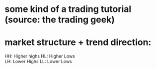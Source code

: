 # some kind of a trading tutorial (source: the trading geek)

# market structure + trend direction:

HH: Higher highs HL: Higher Lows <br>
LH: Lower Highs LL: Lower Lows

